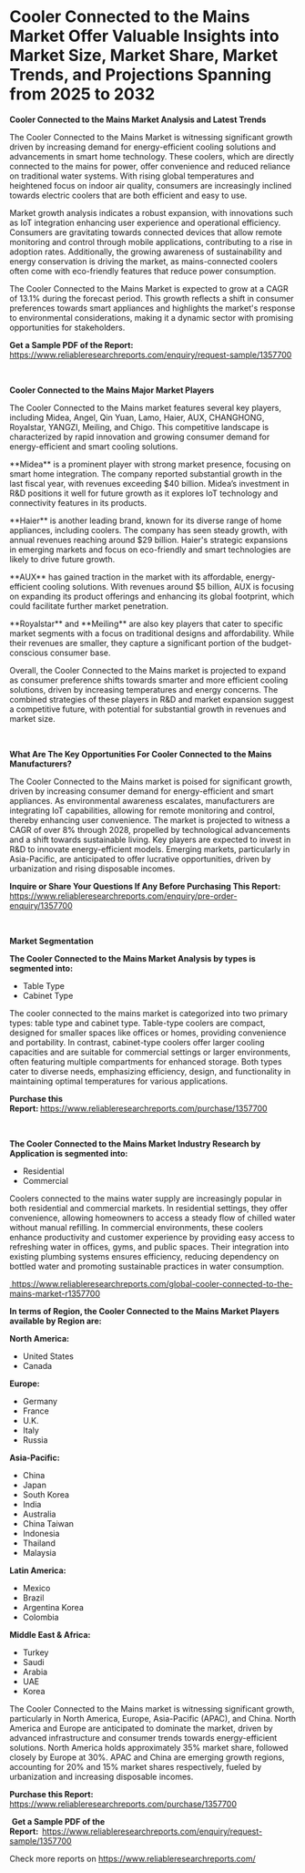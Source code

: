 <p><h1>Cooler Connected to the Mains Market Offer Valuable Insights into Market Size, Market Share, Market Trends, and Projections Spanning from 2025 to 2032</h1></p><p><strong>Cooler Connected to the Mains Market Analysis and Latest Trends</strong></p>
<p><p>The Cooler Connected to the Mains Market is witnessing significant growth driven by increasing demand for energy-efficient cooling solutions and advancements in smart home technology. These coolers, which are directly connected to the mains for power, offer convenience and reduced reliance on traditional water systems. With rising global temperatures and heightened focus on indoor air quality, consumers are increasingly inclined towards electric coolers that are both efficient and easy to use.</p><p>Market growth analysis indicates a robust expansion, with innovations such as IoT integration enhancing user experience and operational efficiency. Consumers are gravitating towards connected devices that allow remote monitoring and control through mobile applications, contributing to a rise in adoption rates. Additionally, the growing awareness of sustainability and energy conservation is driving the market, as mains-connected coolers often come with eco-friendly features that reduce power consumption.</p><p>The Cooler Connected to the Mains Market is expected to grow at a CAGR of 13.1% during the forecast period. This growth reflects a shift in consumer preferences towards smart appliances and highlights the market's response to environmental considerations, making it a dynamic sector with promising opportunities for stakeholders.</p></p>
<p><strong>Get a Sample PDF of the Report:&nbsp;</strong> <a href="https://www.reliableresearchreports.com/enquiry/request-sample/1357700?utm_campaign=2653&utm_medium=2&utm_source=Github&utm_content=ia&utm_term=24022025&utm_id=cooler-connected-to-the-mains">https://www.reliableresearchreports.com/enquiry/request-sample/1357700</a></p>
<p>&nbsp;</p>
<p><strong>Cooler Connected to the Mains Major Market Players</strong></p>
<p><p>The Cooler Connected to the Mains market features several key players, including Midea, Angel, Qin Yuan, Lamo, Haier, AUX, CHANGHONG, Royalstar, YANGZI, Meiling, and Chigo. This competitive landscape is characterized by rapid innovation and growing consumer demand for energy-efficient and smart cooling solutions.</p><p>**Midea** is a prominent player with strong market presence, focusing on smart home integration. The company reported substantial growth in the last fiscal year, with revenues exceeding $40 billion. Midea’s investment in R&D positions it well for future growth as it explores IoT technology and connectivity features in its products.</p><p>**Haier** is another leading brand, known for its diverse range of home appliances, including coolers. The company has seen steady growth, with annual revenues reaching around $29 billion. Haier's strategic expansions in emerging markets and focus on eco-friendly and smart technologies are likely to drive future growth.</p><p>**AUX** has gained traction in the market with its affordable, energy-efficient cooling solutions. With revenues around $5 billion, AUX is focusing on expanding its product offerings and enhancing its global footprint, which could facilitate further market penetration.</p><p>**Royalstar** and **Meiling** are also key players that cater to specific market segments with a focus on traditional designs and affordability. While their revenues are smaller, they capture a significant portion of the budget-conscious consumer base. </p><p>Overall, the Cooler Connected to the Mains market is projected to expand as consumer preference shifts towards smarter and more efficient cooling solutions, driven by increasing temperatures and energy concerns. The combined strategies of these players in R&D and market expansion suggest a competitive future, with potential for substantial growth in revenues and market size.</p></p>
<p>&nbsp;</p>
<p><strong>What Are The Key Opportunities For Cooler Connected to the Mains Manufacturers?</strong></p>
<p><p>The Cooler Connected to the Mains market is poised for significant growth, driven by increasing consumer demand for energy-efficient and smart appliances. As environmental awareness escalates, manufacturers are integrating IoT capabilities, allowing for remote monitoring and control, thereby enhancing user convenience. The market is projected to witness a CAGR of over 8% through 2028, propelled by technological advancements and a shift towards sustainable living. Key players are expected to invest in R&D to innovate energy-efficient models. Emerging markets, particularly in Asia-Pacific, are anticipated to offer lucrative opportunities, driven by urbanization and rising disposable incomes.</p></p>
<p><strong>Inquire or Share Your Questions If Any Before Purchasing This Report:</strong> <a href="https://www.reliableresearchreports.com/enquiry/pre-order-enquiry/1357700?utm_campaign=2653&utm_medium=2&utm_source=Github&utm_content=ia&utm_term=24022025&utm_id=cooler-connected-to-the-mains">https://www.reliableresearchreports.com/enquiry/pre-order-enquiry/1357700</a></p>
<p>&nbsp;</p>
<p><strong>Market Segmentation</strong></p>
<p><strong>The Cooler Connected to the Mains Market Analysis by types is segmented into:</strong></p>
<p><ul><li>Table Type</li><li>Cabinet Type</li></ul></p>
<p><p>The cooler connected to the mains market is categorized into two primary types: table type and cabinet type. Table-type coolers are compact, designed for smaller spaces like offices or homes, providing convenience and portability. In contrast, cabinet-type coolers offer larger cooling capacities and are suitable for commercial settings or larger environments, often featuring multiple compartments for enhanced storage. Both types cater to diverse needs, emphasizing efficiency, design, and functionality in maintaining optimal temperatures for various applications.</p></p>
<p><strong>Purchase this Report:&nbsp;</strong><a href="https://www.reliableresearchreports.com/purchase/1357700?utm_campaign=2653&utm_medium=2&utm_source=Github&utm_content=ia&utm_term=24022025&utm_id=cooler-connected-to-the-mains">https://www.reliableresearchreports.com/purchase/1357700</a></p>
<p>&nbsp;</p>
<p><strong>The Cooler Connected to the Mains Market Industry Research by Application is segmented into:</strong></p>
<p><ul><li>Residential</li><li>Commercial</li></ul></p>
<p><p>Coolers connected to the mains water supply are increasingly popular in both residential and commercial markets. In residential settings, they offer convenience, allowing homeowners to access a steady flow of chilled water without manual refilling. In commercial environments, these coolers enhance productivity and customer experience by providing easy access to refreshing water in offices, gyms, and public spaces. Their integration into existing plumbing systems ensures efficiency, reducing dependency on bottled water and promoting sustainable practices in water consumption.</p></p>
<p><a href="https://www.reliableresearchreports.com/global-cooler-connected-to-the-mains-market-r1357700?utm_campaign=2653&utm_medium=2&utm_source=Github&utm_content=ia&utm_term=24022025&utm_id=cooler-connected-to-the-mains">&nbsp;https://www.reliableresearchreports.com/global-cooler-connected-to-the-mains-market-r1357700</a></p>
<p><strong>In terms of Region, the Cooler Connected to the Mains Market Players available by Region are:</strong></p>
<p>
    <p> <strong> North America: </strong>
        <ul>
            <li>United States</li>
            <li>Canada</li>
        </ul>
        </p> 
    <p> <strong> Europe: </strong>
        <ul>
            <li>Germany</li>
            <li>France</li>
            <li>U.K.</li>
            <li>Italy</li>
            <li>Russia</li>
        </ul>
        </p> 
    <p> <strong> Asia-Pacific: </strong>
        <ul>
            <li>China</li>
            <li>Japan</li>
            <li>South Korea</li>
            <li>India</li>
            <li>Australia</li>
            <li>China Taiwan</li>
            <li>Indonesia</li>
            <li>Thailand</li>
            <li>Malaysia</li>
        </ul>
        </p> 
    <p> <strong> Latin America: </strong>
        <ul>
            <li>Mexico</li>
            <li>Brazil</li>
            <li>Argentina Korea</li>
            <li>Colombia</li>
        </ul>
        </p> 
    <p> <strong> Middle East & Africa: </strong>
        <ul>
            <li>Turkey</li>
            <li>Saudi</li>
            <li>Arabia</li>
            <li>UAE</li>
            <li>Korea</li>
        </ul>
    </p>
    </p>
<p><p>The Cooler Connected to the Mains market is witnessing significant growth, particularly in North America, Europe, Asia-Pacific (APAC), and China. North America and Europe are anticipated to dominate the market, driven by advanced infrastructure and consumer trends towards energy-efficient solutions. North America holds approximately 35% market share, followed closely by Europe at 30%. APAC and China are emerging growth regions, accounting for 20% and 15% market shares respectively, fueled by urbanization and increasing disposable incomes.</p></p>
<p><strong>Purchase this Report: </strong><a href="https://www.reliableresearchreports.com/purchase/1357700?utm_campaign=2653&utm_medium=2&utm_source=Github&utm_content=ia&utm_term=24022025&utm_id=cooler-connected-to-the-mains">https://www.reliableresearchreports.com/purchase/1357700</a></p>
<p>&nbsp;<strong>Get a Sample PDF of the Report:&nbsp;&nbsp;</strong><a href="https://www.reliableresearchreports.com/enquiry/request-sample/1357700?utm_campaign=2653&utm_medium=2&utm_source=Github&utm_content=ia&utm_term=24022025&utm_id=cooler-connected-to-the-mains">https://www.reliableresearchreports.com/enquiry/request-sample/1357700</a></p>
<p><strong></strong></p>
<p>Check more reports on <a href="https://www.reliableresearchreports.com/?utm_campaign=2653&utm_medium=2&utm_source=Github&utm_content=ia&utm_term=24022025&utm_id=cooler-connected-to-the-mains">https://www.reliableresearchreports.com/</a></p>